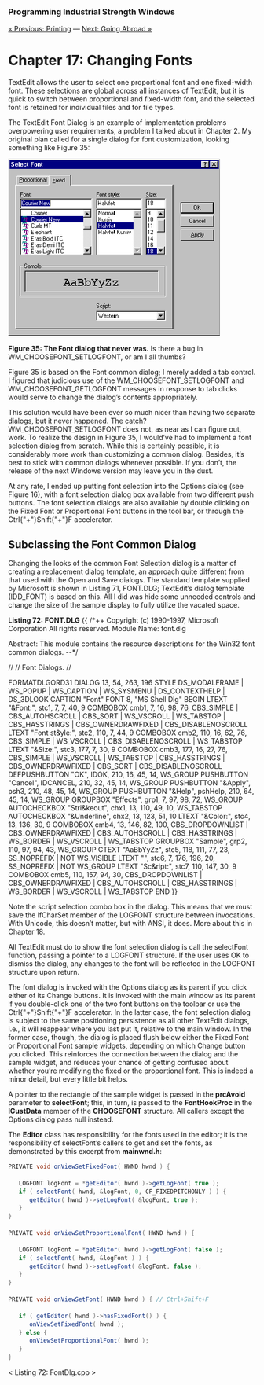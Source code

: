 ﻿### Programming Industrial Strength Windows
[« Previous: Printing](Chapter-16-Printing.md) — [Next: Going Abroad »](Chapter-18-Going-Abroad.md)
# Chapter 17: Changing Fonts

TextEdit allows the user to select one proportional font and one fixed-width font. These selections are global across all instances of TextEdit, but it is quick to switch between proportional and fixed-width font, and the selected font is retained for individual files and for file types.

The TextEdit Font Dialog is an example of implementation problems overpowering user requirements, a problem I talked about in Chapter 2. My original plan called for a single dialog for font customization, looking something like Figure 35:

![](Chapter-17-Changing-Fonts-Figure35.bmp)

**Figure 35: The Font dialog that never was.** Is there a bug in WM_CHOOSEFONT_SETLOGFONT, or am I all thumbs?

Figure 35 is based on the Font common dialog; I merely added a tab control. I figured that judicious use of the WM_CHOOSEFONT_SETLOGFONT and WM_CHOOSEFONT_GETLOGFONT messages in response to tab clicks would serve to change the dialog’s contents appropriately.

This solution would have been ever so much nicer than having two separate dialogs, but it never happened. The catch? WM_CHOOSEFONT_SETLOGFONT does not, as near as I can figure out, work. To realize the design in Figure 35, I would’ve had to implement a font selection dialog from scratch. While this is certainly possible, it is considerably more work than customizing a common dialog. Besides, it’s best to stick with common dialogs whenever possible. If you don’t, the release of the next Windows version may leave you in the dust. 

At any rate, I ended up putting font selection into the Options dialog (see Figure 16), with a font selection dialog box available from two different push buttons. The font selection dialogs are also available by double clicking on the Fixed Font or Proportional Font buttons in the tool bar, or through the Ctrl{"+"}Shift{"+"}F accelerator.

## Subclassing the Font Common Dialog

Changing the looks of the common Font Selection dialog is a matter of creating a replacement dialog template, an approach quite different from that used with the Open and Save dialogs. The standard template supplied by Microsoft is shown in Listing 71, FONT.DLG; TextEdit’s dialog template (IDD_FONT) is based on this. All I did was hide some unneeded controls and change the size of the sample display to fully utilize the vacated space.

**Listing 72: FONT.DLG**
{{
/*++
Copyright (c) 1990-1997,  Microsoft Corporation  All rights reserved.
Module Name:
    font.dlg

Abstract:
    This module contains the resource descriptions for the Win32
    font common dialogs.
--*/

//
//  Font Dialogs.
//

FORMATDLGORD31 DIALOG 13, 54, 263, 196
STYLE DS_MODALFRAME | WS_POPUP | WS_CAPTION | WS_SYSMENU |
      DS_CONTEXTHELP | DS_3DLOOK
CAPTION "Font"
FONT 8, "MS Shell Dlg"
BEGIN
   LTEXT         "&Font:", stc1, 7, 7, 40, 9
   COMBOBOX      cmb1, 7, 16, 98, 76, CBS_SIMPLE | 
                 CBS_AUTOHSCROLL | CBS_SORT | WS_VSCROLL | 
                 WS_TABSTOP | CBS_HASSTRINGS |
                 CBS_OWNERDRAWFIXED | CBS_DISABLENOSCROLL
   LTEXT         "Font st&yle:", stc2, 110, 7, 44, 9
   COMBOBOX      cmb2, 110, 16, 62, 76, CBS_SIMPLE | WS_VSCROLL |
                 CBS_DISABLENOSCROLL | WS_TABSTOP
   LTEXT         "&Size:", stc3, 177, 7, 30, 9
   COMBOBOX      cmb3, 177, 16, 27, 76, CBS_SIMPLE | WS_VSCROLL |
                 WS_TABSTOP | CBS_HASSTRINGS | CBS_OWNERDRAWFIXED |
                 CBS_SORT | CBS_DISABLENOSCROLL
   DEFPUSHBUTTON "OK", IDOK, 210, 16, 45, 14, WS_GROUP
   PUSHBUTTON    "Cancel", IDCANCEL, 210, 32, 45, 14, WS_GROUP
   PUSHBUTTON    "&Apply", psh3, 210, 48, 45, 14, WS_GROUP
   PUSHBUTTON    "&Help", pshHelp, 210, 64, 45, 14, WS_GROUP
   GROUPBOX      "Effects", grp1, 7, 97, 98, 72, WS_GROUP
   AUTOCHECKBOX  "Stri&keout", chx1, 13, 110, 49, 10, WS_TABSTOP
   AUTOCHECKBOX  "&Underline", chx2, 13, 123, 51, 10
   LTEXT         "&Color:", stc4, 13, 136, 30, 9
   COMBOBOX      cmb4, 13, 146, 82, 100,
                 CBS_DROPDOWNLIST | CBS_OWNERDRAWFIXED | 
                 CBS_AUTOHSCROLL | CBS_HASSTRINGS | WS_BORDER |
                 WS_VSCROLL | WS_TABSTOP
   GROUPBOX      "Sample", grp2, 110, 97, 94, 43, WS_GROUP
   CTEXT         "AaBbYyZz", stc5, 118, 111, 77, 23,
                 SS_NOPREFIX | NOT WS_VISIBLE
   LTEXT         "", stc6, 7, 176, 196, 20, SS_NOPREFIX | 
                 NOT WS_GROUP
   LTEXT         "Sc&ript:", stc7, 110, 147, 30, 9
   COMBOBOX      cmb5, 110, 157, 94, 30, CBS_DROPDOWNLIST |
                 CBS_OWNERDRAWFIXED | CBS_AUTOHSCROLL | 
                 CBS_HASSTRINGS | WS_BORDER | WS_VSCROLL | WS_TABSTOP
END
}}

Note the script selection combo box in the dialog. This means that we must save the lfCharSet member of the LOGFONT structure between invocations. With Unicode, this doesn’t matter, but with ANSI, it does. More about this in Chapter 18.

All TextEdit must do to show the font selection dialog is call the selectFont function, passing a pointer to a LOGFONT structure. If the user uses OK to dismiss the dialog, any changes to the font will be reflected in the LOGFONT structure upon return.

The font dialog is invoked with the Options dialog as its parent if you click either of its Change buttons. It is invoked with the main window as its parent if you double-click one of the two font buttons on the toolbar or use the Ctrl{"+"}Shift{"+"}F accelerator. In the latter case, the font selection dialog is subject to the same positioning persistence as all other TextEdit dialogs, i.e., it will reappear where you last put it, relative to the main window. In the former case, though, the dialog is placed flush below either the Fixed Font or Proportional Font sample widgets, depending on which Change button you clicked. This reinforces the connection between the dialog and the sample widget, and reduces your chance of getting confused about whether you’re modifying the fixed or the proportional font. This is indeed a minor detail, but every little bit helps.

A pointer to the rectangle of the sample widget is passed in the **prcAvoid** parameter to **selectFont**; this, in turn, is passed to the **FontHookProc** in the **lCustData** member of the **CHOOSEFONT** structure. All callers except the Options dialog pass null instead.

The **Editor** class has responsibility for the fonts used in the editor; it is the responsibility of selectFont’s callers to get and set the fonts, as demonstrated by this excerpt from **mainwnd.h**:

```C#
PRIVATE void onViewSetFixedFont( HWND hwnd ) {

   LOGFONT logFont = *getEditor( hwnd )->getLogFont( true );
   if ( selectFont( hwnd, &logFont, 0, CF_FIXEDPITCHONLY ) ) {
      getEditor( hwnd )->setLogFont( &logFont, true );
   }
}

PRIVATE void onViewSetProportionalFont( HWND hwnd ) {

   LOGFONT logFont = *getEditor( hwnd )->getLogFont( false );
   if ( selectFont( hwnd, &logFont ) ) {
      getEditor( hwnd )->setLogFont( &logFont, false );
   }
}

PRIVATE void onViewSetFont( HWND hwnd ) { // Ctrl+Shift+F

   if ( getEditor( hwnd )->hasFixedFont() ) {
      onViewSetFixedFont( hwnd );
   } else {
      onViewSetProportionalFont( hwnd );
   }
}
```

< Listing 72: FontDlg.cpp >
